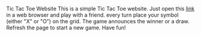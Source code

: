 Tic Tac Toe Website
This is a simple Tic Tac Toe website. Just open this [link](https://mariomine88.github.io/tic-tac-toe/) in a web browser and play with a friend. every turn place your symbol (either "X" or "O") on the grid. The game announces the winner or a draw. Refresh the page to start a new game. Have fun!
